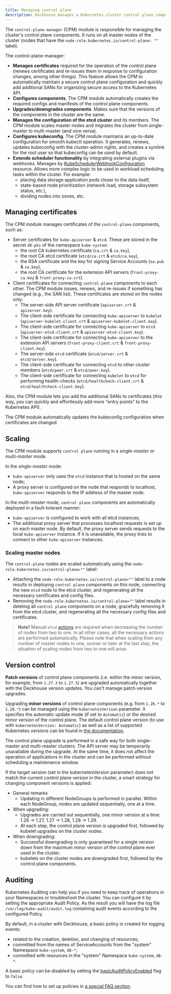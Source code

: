 ```yaml
---
title: Managing control plane
description: Deckhouse manages a Kubernetes cluster control plane components — certificates, manifests, versions. Manages the configuration of the etcd cluster and maintains an up-to-date kubectl configuration.
---
```


The `control-plane-manager` (CPM) module is responsible for managing the cluster's control plane components. It runs on all master nodes of the cluster (nodes that have the `node-role.kubernetes.io/control-plane: ""` label).

The control-plane-manager:
- **Manages certificates** required for the operation of the control plane (renews certificates and re-issues them in response to configuration changes, among other things). This feature allows the CPM to automatically maintain a secure control plane configuration and quickly add additional SANs for organizing secure access to the Kubernetes API.
- **Configures components**. The CPM module automatically creates the required configs and manifests of the control plane components.
- **Upgrades/downgrades components**. Makes sure that the versions of the components in the cluster are the same.
- **Manages the configuration of the etcd cluster** and its members. The CPM module scales master nodes and migrates the cluster from single-master to multi-master (and vice versa).
- **Configures kubeconfig**. The CPM module maintains an up-to-date configuration for smooth kubectl operation. It generates, renews, updates kubeconfig with the cluster-admin rights, and creates a symlink for the root user so that kubeconfig can be used by default.
- **Extends scheduler functionality** by integrating external plugins via webhooks. Manages by [KubeSchedulerWebhookConfiguration](cr.html#kubeschedulerwebhookconfiguration) resource. Allows more complex logic to be used in workload scheduling tasks within the cluster. For example:
  - placing data storage application pods closer to the data itself,
  - state-based node prioritization (network load, storage subsystem status, etc.),
  - dividing nodes into zones, etc.
## Managing certificates

The CPM module manages certificates of the `control-plane` components, such as:
- Server certificates for `kube-apiserver` & `etcd`. These are stored in the secret `d8-pki` of the namespace `kube-system`:
  - the root CA kubernetes certificate (`ca.crt` & `ca.key`),
  - the root CA etcd certificate (`etcd/ca.crt` & `etcd/ca.key`),
  - the RSA certificate and the key for signing Service Accounts (`sa.pub` & `sa.key`),
  - the root CA certificate for the extension API servers (`front-proxy-ca.key` & `front-proxy-ca.crt`).
- Client certificates for connecting `control-plane` components to each other. The CPM module issues, renews, and re-issues if something has changed (e.g., the SAN list). These certificates are stored on the nodes only:
  - The server-side API server certificate (`apiserver.crt` & `apiserver.key`).
  - The client-side certificate for connecting `kube-apiserver` to `kubelet` (`apiserver-kubelet-client.crt` & `apiserver-kubelet-client.key`).
  - The client-side certificate for connecting `kube-apiserver` to `etcd` (`apiserver-etcd-client.crt` & `apiserver-etcd-client.key`).
  - The client-side certificate for connecting `kube-apiserver` to the extension API servers (`front-proxy-client.crt` & `front-proxy-client.key`).
  - The server-side `etcd` certificate (`etcd/server.crt` & `etcd/server.key`).
  - The client-side certificate for connecting `etcd` to other cluster members (`etcd/peer.crt` & `etcd/peer.key`).
  - The client-side certificate for connecting `kubelet` to `etcd` for performing health-checks  (`etcd/healthcheck-client.crt` & `etcd/healthcheck-client.key`).

Also, the CPM module lets you add the additional SANs to certificates (this way, you can quickly and effortlessly add more "entry points" to the Kubernetes API).

The CPM module automatically updates the kubeconfig configuration when certificates are changed.

## Scaling

The CPM module supports `control plane` running in a *single-master* or *multi-master* mode.

In the *single-master* mode:
- `kube-apiserver` only uses the `etcd` instance that is hosted on the same node;
- A proxy server is configured on the node that responds to localhost, `kube-apiserver` responds to the IP address of the master node.

In the *multi-master* mode, `control plane` components are automatically deployed in a fault-tolerant manner:
- `kube-apiserver`  is configured to work with all etcd instances;
- The additional proxy server that processes localhost requests is set up on each master node. By default, the proxy server sends requests to the local `kube-apiserver` instance. If it is unavailable, the proxy tries to connect to other `kube-apiserver` instances.

### Scaling master nodes

The `control-plane` nodes are scaled automatically using the `node-role.kubernetes.io/control-plane=""` label:
- Attaching the `node-role.kubernetes.io/control-plane=""` label to a node results in deploying `control plane` components on this node, connecting the new `etcd` node to the etcd cluster, and regenerating all the necessary certificates and config files.
- Removing the `node-role.kubernetes.io/control-plane=""` label results in deleting all `control plane` components on a node, gracefully removing it from the etcd cluster, and regenerating all the necessary config files and certificates.

> **Note!** Manual `etcd` [actions](./faq.html#what-if-the-etcd-cluster-fails) are required when decreasing the number of nodes from two to one. In all other cases, all the necessary actions are performed automatically. Please note that when scaling from any number of master nodes to one, sooner or later at the last step, the situation of scaling nodes from two to one will arise.

## Version control

**Patch versions** of control plane components (i.e. within the minor version, for example, from `1.27.3` to `1.27.5`) are upgraded automatically together with the Deckhouse version updates. You can't manage patch version upgrades.

Upgrading **minor versions** of control plane components (e.g. from `1.26.*` to `1.28.*`) can be managed using the `kubernetesVersion` parameter. It specifies the automatic update mode (if set to `Automatic`) or the desired minor version of the control plane. The default control plane version (to use with `kubernetesVersion: Automatic`) as well as a list of supported Kubernetes versions can be found in [the documentation](../../supported_versions.html#kubernetes).

The control plane upgrade is performed in a safe way for both single-master and multi-master clusters. The API server may be temporarily unavailable during the upgrade. At the same time, it does not affect the operation of applications in the cluster and can be performed without scheduling a maintenance window.

If the target version (set in the kubernetesVersion parameter) does not match the current control plane version in the cluster, a smart strategy for changing component versions is applied:
- General remarks
  - Updating in different NodeGroups is performed in parallel. Within each NodeGroup, nodes are updated sequentially, one at a time.
- When upgrading:
  - Upgrades are carried out sequentially, one minor version at a time: 1.26 -> 1.27, 1.27 -> 1.28, 1.28 -> 1.29.
  - At each step, the control plane version is upgraded first, followed by kubelet upgrades on the cluster nodes. 
- When downgrading:
  - Successful downgrading is only guaranteed for a single version down from the maximum minor version of the control plane ever used in the cluster.
  - kubelets on the cluster nodes are downgraded first, followed by the control plane components.

## Auditing

Kubernetes Auditing can help you if you need to keep track of operations in your Namespaces or troubleshoot the cluster. You can configure it by setting the appropriate Audit Policy. As the result you will have the log file `/var/log/kube-audit/audit.log` containing audit events according to the configured Policy.

By default, in a cluster with Deckhouse, a basic policy is created for logging events:
- related to the creation, deletion, and changing of resources;
- committed from the names of ServiceAccounts from the "system" Namespace `kube-system`, `d8-*`;
- committed with resources in the "system" Namespace `kube-system`, `d8-*`.

A basic policy can be disabled by setting the [basicAuditPolicyEnabled](configuration.html#parameters-apiserver-basicauditpolicyenabled) flag to `false`.

You can find how to set up policies in [a special FAQ section](faq.html#how-do-i-configure-additional-audit-policies).
